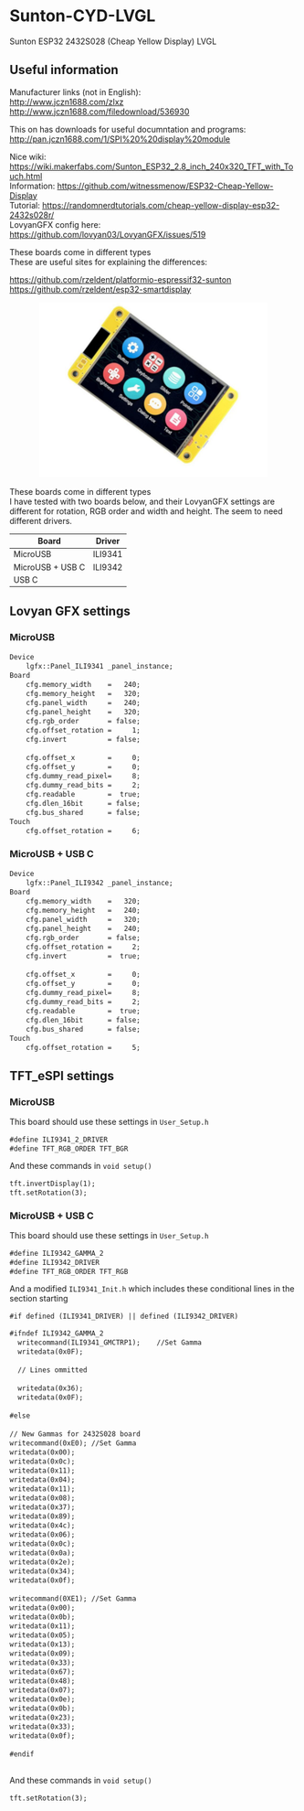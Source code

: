 # Sunton-CYD-LVGL
Sunton  ESP32 2432S028 (Cheap Yellow Display) LVGL

## Useful information

Manufacturer links (not in English):   
http://www.jczn1688.com/zlxz    
http://www.jczn1688.com/filedownload/536930    

This on has downloads for useful documntation and programs:    
http://pan.jczn1688.com/1/SPI%20%20display%20module  
     
Nice wiki:     https://wiki.makerfabs.com/Sunton_ESP32_2.8_inch_240x320_TFT_with_Touch.html   
Information:   https://github.com/witnessmenow/ESP32-Cheap-Yellow-Display    
Tutorial:      https://randomnerdtutorials.com/cheap-yellow-display-esp32-2432s028r/    
LovyanGFX config here: https://github.com/lovyan03/LovyanGFX/issues/519   

These boards come in different types   
These are useful sites for explaining the differences:   

https://github.com/rzeldent/platformio-espressif32-sunton    
https://github.com/rzeldent/esp32-smartdisplay    

<p align="center">
  <img src="https://github.com/paulhamsh/Sunton-CYD-LVGL/blob/main/sunton_esp32_2432S028.jpg" width="400" title="Sunton 2432S028 (Cheap Yellow Display)">
</p>

These boards come in different types   
I have tested with two boards below, and their LovyanGFX settings are different for rotation, RGB order and width and height.    The seem to need different drivers.   

| Board            | Driver  |    
|------------------|---------|   
| MicroUSB         | ILI9341 |   
| MicroUSB + USB C | ILI9342 |   
| USB C            |         |   


## Lovyan GFX settings

### MicroUSB
```
Device
    lgfx::Panel_ILI9341 _panel_instance;
Board
    cfg.memory_width    =   240;
    cfg.memory_height   =   320;
    cfg.panel_width     =   240;
    cfg.panel_height    =   320;
    cfg.rgb_order       = false;
    cfg.offset_rotation =     1;
    cfg.invert          = false;

    cfg.offset_x        =     0;
    cfg.offset_y        =     0;
    cfg.dummy_read_pixel=     8;
    cfg.dummy_read_bits =     2;
    cfg.readable        =  true;
    cfg.dlen_16bit      = false;
    cfg.bus_shared      = false;
Touch
    cfg.offset_rotation =     6;
```

### MicroUSB + USB C
```
Device
    lgfx::Panel_ILI9342 _panel_instance;
Board
    cfg.memory_width    =   320;
    cfg.memory_height   =   240;
    cfg.panel_width     =   320;
    cfg.panel_height    =   240;
    cfg.rgb_order       = false;
    cfg.offset_rotation =     2; 
    cfg.invert          =  true; 

    cfg.offset_x        =     0;
    cfg.offset_y        =     0;
    cfg.dummy_read_pixel=     8;
    cfg.dummy_read_bits =     2;
    cfg.readable        =  true;
    cfg.dlen_16bit      = false;
    cfg.bus_shared      = false;
Touch
    cfg.offset_rotation =     5;
```
## TFT_eSPI settings

### MicroUSB   

This board should use these settings in ```User_Setup.h```   
```
#define ILI9341_2_DRIVER
#define TFT_RGB_ORDER TFT_BGR  
```

And these commands in ```void setup()```    
```
tft.invertDisplay(1);
tft.setRotation(3);
```

### MicroUSB + USB C

This board should use these settings in ```User_Setup.h```   
```
#define ILI9342_GAMMA_2
#define ILI9342_DRIVER
#define TFT_RGB_ORDER TFT_RGB  
```

And a modified ```ILI9341_Init.h``` which includes these conditional lines in the section starting
```
#if defined (ILI9341_DRIVER) || defined (ILI9342_DRIVER)
```

```
#ifndef ILI9342_GAMMA_2
  writecommand(ILI9341_GMCTRP1);    //Set Gamma
  writedata(0x0F);

  // Lines ommitted

  writedata(0x36);
  writedata(0x0F);

#else

// New Gammas for 2432S028 board
writecommand(0xE0); //Set Gamma
writedata(0x00);
writedata(0x0c);
writedata(0x11);
writedata(0x04);
writedata(0x11);
writedata(0x08);
writedata(0x37);
writedata(0x89);
writedata(0x4c);
writedata(0x06);
writedata(0x0c);
writedata(0x0a);
writedata(0x2e);
writedata(0x34);
writedata(0x0f);

writecommand(0XE1); //Set Gamma
writedata(0x00);
writedata(0x0b);
writedata(0x11);
writedata(0x05);
writedata(0x13);
writedata(0x09);
writedata(0x33);
writedata(0x67);
writedata(0x48);
writedata(0x07);
writedata(0x0e);
writedata(0x0b);
writedata(0x23);
writedata(0x33);
writedata(0x0f);

#endif


```

And these commands in ```void setup()```    
```
tft.setRotation(3);
```





